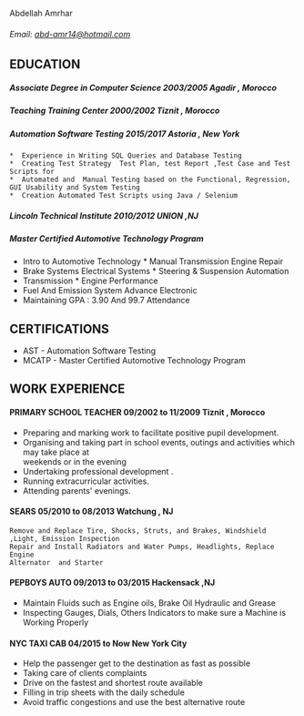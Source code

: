  Abdellah Amrhar
 ###### Email: abd-amr14@hotmail.com
 
## EDUCATION 

  ##### Associate Degree  in Computer Science                        2003/2005                       Agadir , Morocco
  ##### Teaching Training Center                                     2000/2002                       Tiznit , Morocco
  ##### Automation Software Testing                                  2015/2017                        Astoria , New York
    *  Experience in Writing SQL Queries and Database Testing
    *  Creating Test Strategy  Test Plan, test Report ,Test Case and Test Scripts for 
    *  Automated and  Manual Testing based on the Functional, Regression, GUI Usability and System Testing           
    *  Creation Automated Test Scripts using Java / Selenium
##### Lincoln Technical Institute        2010/2012        UNION ,NJ 
##### Master Certified Automotive Technology Program 
 *  Intro to Automotive Technology               *  Manual Transmission Engine Repair                                       
 *  Brake Systems Electrical Systems             *  Steering & Suspension Automation 
 *  Transmission                                 *  Engine Performance 
 *  Fuel And Emission System Advance Electronic 
 *  Maintaining GPA : 3.90 And 99.7 Attendance
## CERTIFICATIONS
 *  AST - Automation Software Testing 
 *  MCATP - Master Certified Automotive Technology Program
## WORK EXPERIENCE
#### PRIMARY SCHOOL TEACHER                09/2002 to 11/2009                     Tiznit , Morocco 
 *  Preparing and marking work to facilitate positive pupil development. 
 *  Organising and taking part in school events, outings and activities which may take place at                
    weekends or in the evening
 *  Undertaking professional development . 
 *  Running extracurricular activities.
 *  Attending parents' evenings.
#### SEARS                                  05/2010 to  08/2013                       Watchung , NJ
    Remove and Replace Tire, Shocks, Struts, and Brakes, Windshield ,Light, Emission Inspection
    Repair and Install Radiators and Water Pumps, Headlights, Replace Engine   
    Alternator  and Starter 
#### PEPBOYS AUTO                           09/2013  to 03/2015                           Hackensack ,NJ
 *  Maintain Fluids such as Engine oils, Brake Oil Hydraulic and Grease
 *  Inspecting Gauges, Dials, Others Indicators to make sure a Machine is 
    Working Properly
#### NYC TAXI CAB              04/2015  to  Now                         New York City
*  Help the passenger get to the destination as fast as possible
*  Taking care of clients complaints
*  Drive on the fastest and shortest route available
*  Filling in trip sheets with the daily schedule
*  Avoid traffic congestions and use the best alternative route
